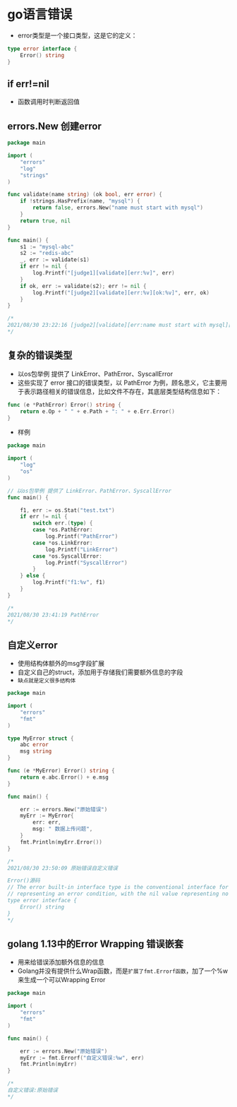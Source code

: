 # go语言错误
- error类型是一个接口类型，这是它的定义：
```go
type error interface { 
    Error() string 
}
```

## if err!=nil
- 函数调用时判断返回值

## errors.New 创建error
```go
package main

import (
	"errors"
	"log"
	"strings"
)

func validate(name string) (ok bool, err error) {
	if !strings.HasPrefix(name, "mysql") {
		return false, errors.New("name must start with mysql")
	}
	return true, nil
}

func main() {
	s1 := "mysql-abc"
	s2 := "redis-abc"
	_, err := validate(s1)
	if err != nil {
		log.Printf("[judge1][validate][err:%v]", err)
	}
	if ok, err := validate(s2); err != nil {
		log.Printf("[judge2][validate][err:%v][ok:%v]", err, ok)
	}
}

/*
2021/08/30 23:22:16 [judge2][validate][err:name must start with mysql][ok:false]
*/
```


## 复杂的错误类型
- 以os包举例 提供了 LinkError、PathError、SyscallError 
- 这些实现了 error 接口的错误类型，以 PathError 为例，顾名思义，它主要用于表示路径相关的错误信息，比如文件不存在，其底层类型结构信息如下：
```go
func (e *PathError) Error() string { 
    return e.Op + " " + e.Path + ": " + e.Err.Error() 
}
```
- 样例
```go
package main

import (
	"log"
	"os"
)

// 以os包举例 提供了 LinkError、PathError、SyscallError 
func main() {

	f1, err := os.Stat("test.txt")
	if err != nil {
		switch err.(type) {
		case *os.PathError:
			log.Printf("PathError")
		case *os.LinkError:
			log.Printf("LinkError")
		case *os.SyscallError:
			log.Printf("SyscallError")
		}
	} else {
		log.Printf("f1:%v", f1)
	}
}

/*
2021/08/30 23:41:19 PathError
*/
```


## 自定义error
- 使用结构体额外的msg字段扩展
- 自定义自己的struct，添加用于存储我们需要额外信息的字段
- `缺点就是定义很多结构体`
```go
package main

import (
	"errors"
	"fmt"
)

type MyError struct {
	abc error
	msg string
}

func (e *MyError) Error() string {
	return e.abc.Error() + e.msg
}

func main() {

	err := errors.New("原始错误")
	myErr := MyError{
		err: err,
		msg: " 数据上传问题",
	}
	fmt.Println(myErr.Error())
}

/*
2021/08/30 23:50:09 原始错误自定义错误

Error()源码
// The error built-in interface type is the conventional interface for
// representing an error condition, with the nil value representing no error.
type error interface {
	Error() string
}
*/
```

## golang 1.13中的Error Wrapping 错误嵌套
- 用来给错误添加额外信息的信息
- Golang并没有提供什么Wrap函数，而是`扩展了fmt.Errorf函数`，加了一个%w来生成一个可以Wrapping Error
```go
package main

import (
	"errors"
	"fmt"
)

func main() {

	err := errors.New("原始错误")
	myErr := fmt.Errorf("自定义错误:%w", err)
	fmt.Println(myErr)
}

/*
自定义错误:原始错误
*/
```